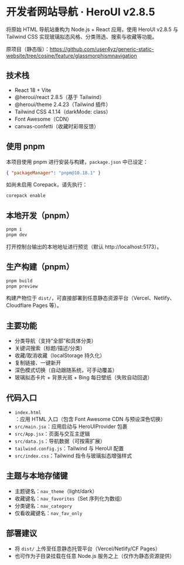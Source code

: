 # 开发者网站导航 · HeroUI v2.8.5

将原始 HTML 导航站重构为 Node.js + React 应用，使用 HeroUI v2.8.5 与 Tailwind CSS 实现玻璃拟态风格、分类筛选、搜索与收藏等功能。

原项目（静态版）：https://github.com/user4yz/generic-static-website/tree/cosine/feature/glassmorphismnavigation

## 技术栈

- React 18 + Vite
- @heroui/react 2.8.5（基于 Tailwind）
- @heroui/theme 2.4.23（Tailwind 插件）
- Tailwind CSS 4.1.14（darkMode: class）
- Font Awesome（CDN）
- canvas-confetti（收藏时彩带反馈）

## 使用 pnpm

本项目使用 pnpm 进行安装与构建，`package.json` 中已设定：
```json
{ "packageManager": "pnpm@10.18.1" }
```

如尚未启用 Corepack，请先执行：
```bash
corepack enable
```

## 本地开发（pnpm）

```bash
pnpm i
pnpm dev
```

打开控制台输出的本地地址进行预览（默认 http://localhost:5173）。

## 生产构建（pnpm）

```bash
pnpm build
pnpm preview
```

构建产物位于 `dist/`，可直接部署到任意静态资源平台（Vercel、Netlify、Cloudflare Pages 等）。

## 主要功能

- 分类导航（支持“全部”和具体分类）
- 关键词搜索（标题/描述/分类）
- 收藏/取消收藏（localStorage 持久化）
- 复制链接、一键新开
- 深色模式切换（自动跟随系统，可手动覆盖）
- 玻璃拟态卡片 + 背景光斑 + Bing 每日壁纸（失败自动回退）

## 代码入口

- `index.html`：应用 HTML 入口（包含 Font Awesome CDN 与预设深色切换）
- `src/main.jsx`：应用启动与 HeroUIProvider 包裹
- `src/App.jsx`：页面与交互主逻辑
- `src/data.js`：导航数据（可按需扩展）
- `tailwind.config.js`：Tailwind 与 HeroUI 配置
- `src/index.css`：Tailwind 指令与玻璃拟态增强样式

## 主题与本地存储键

- 主题键名：`nav_theme`（light/dark）
- 收藏键名：`nav_favorites`（Set 序列化为数组）
- 分类键名：`nav_category`
- 仅看收藏键名：`nav_fav_only`

## 部署建议

- 将 `dist/` 上传至任意静态托管平台（Vercel/Netlify/CF Pages）
- 也可作为子目录挂载在任意 Node.js 服务之上（仅作为静态资源提供）

